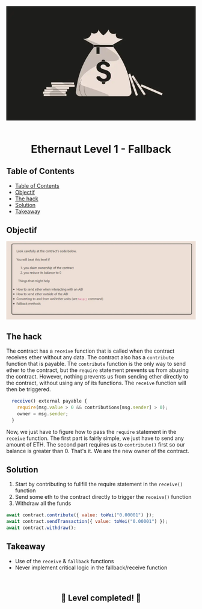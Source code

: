 <div align="center">

<img src="../assets/levels/1-fallback.webp" width="600px"/>
<br><br>
<h1><strong>Ethernaut Level 1 - Fallback</strong></h1>

</div>

## Table of Contents

- [Table of Contents](#table-of-contents)
- [Objectif](#objectif)
- [The hack](#the-hack)
- [Solution](#solution)
- [Takeaway](#takeaway)

## Objectif

<img src="../assets/requirements/1-fallback-requirements.webp" width="800px"/>

## The hack

The contract has a `receive` function that is called when the contract receives ether without any data. The contract also has a `contribute` function that is payable. The `contribute` function is the only way to send ether to the contract, but the `require` statement prevents us from abusing the contract. However, nothing prevents us from sending ether directly to the contract, without using any of its functions. The `receive` function will then be triggered.

```javascript
  receive() external payable {
    require(msg.value > 0 && contributions[msg.sender] > 0);
    owner = msg.sender;
  }
```

Now, we just have to figure how to pass the `require` statement in the `receive` function. The first part is fairly simple, we just have to send any amount of ETH. The second part requires us to `contribute()` first so our balance is greater than 0. That's it. We are the new owner of the contract.

## Solution

1. Start by contributing to fullfill the require statement in the `receive()` function
2. Send some eth to the contract directly to trigger the `receive()` function
3. Withdraw all the funds

```javascript
await contract.contribute({ value: toWei("0.00001") });
await contract.sendTransaction({ value: toWei("0.00001") });
await contract.withdraw();
```

## Takeaway

- Use of the `receive` & `fallback` functions
- Never implement critical logic in the fallback/receive function

<div align="center">
<br>
<h2>🎉 Level completed! 🎉</h2>
</div>
